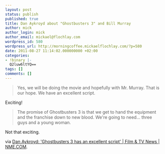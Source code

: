 ```yaml
---
layout: post
status: publish
published: true
title: Dan Aykroyd about "Ghostbusters 3" and Bill Murray
author: mick
author_login: mick
author_email: mickael@flochlay.com
wordpress_id: 580
wordpress_url: http://morningcoffee.mickaelflochlay.com/?p=580
date: 2011-08-27 11:14:02.000000000 +02:00
categories:
- !binary |-
  Q2luw6ltYQ==
tags: []
comments: []
---
```

<blockquote>Yes, we will be doing the movie and hopefully with Mr. Murray. That is our hope. We have an excellent script.</blockquote>
Exciting!
<blockquote>The promise of Ghostbusters 3 is that we get to hand the equipment and the franchise down to new blood. We're going to need... three guys and a young woman.</blockquote>
Not that exciting.

via <a href="http://www.nme.com/filmandtv/news/dan-aykroyd-ghostbusters-3-has-an-excellent-script/232401">Dan Aykroyd: 'Ghostbusters 3 has an excellent script' | Film &amp; TV News | NME.COM</a>.
